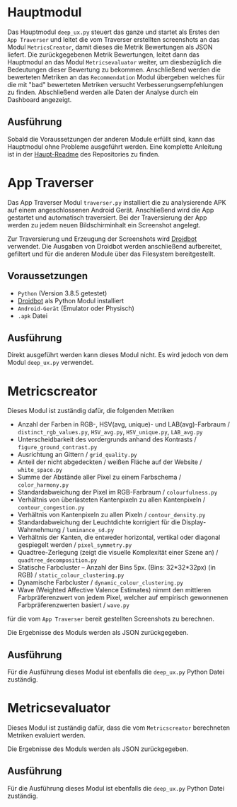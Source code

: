 # Hauptmodul

Das Hauptmodul `deep_ux.py` steuert das ganze und startet als Erstes den `App Traverser` und leitet die vom Traverser erstellten screenshots an das Modul `MetricsCreator`, damit dieses die Metrik Bewertungen als JSON liefert.
Die zurückgegebenen Metrik Bewertungen, leitet dann das Hauptmodul an das Modul `Metricsevaluator` weiter, um diesbezüglich die Bedeutungen dieser Bewertung zu bekommen. Anschließend werden die bewerteten Metriken an das `Recommendation` Modul übergeben welches für die mit "bad" bewerteten Metriken versucht Verbesserungsempfehlungen zu finden. Abschließend werden alle Daten der Analyse durch ein Dashboard angezeigt.

## Ausführung
Sobald die Voraussetzungen der anderen Module erfüllt sind, kann das Hauptmodul ohne Probleme ausgeführt werden.
Eine komplette Anleitung ist in der [Haupt-Readme](../README.md) des Repositories zu finden.


# App Traverser
Das App Traverser Modul `traverser.py` installiert die zu analysierende APK auf einem angeschlossenen Android Gerät. Anschließend wird die App gestartet und automatisch traversiert. Bei der Traversierung der App werden zu jedem neuen Bildschirminhalt ein Screenshot angelegt.

Zur Traversierung und Erzeugung der Screenshots wird [Droidbot](https://github.com/honeynet/droidbot) verwendet. Die Ausgaben von Droidbot werden anschließend aufbereitet, gefiltert und für die anderen Module über das Filesystem bereitgestellt.


## Voraussetzungen
- `Python` (Version 3.8.5 getestet)
- [Droidbot](https://github.com/honeynet/droidbot) als Python Modul installiert
- `Android-Gerät` (Emulator oder Physisch)
- `.apk` Datei

## Ausführung
Direkt ausgeführt werden kann dieses Modul nicht. Es wird jedoch von dem Modul `deep_ux.py` verwendet.


# Metricscreator

Dieses Modul ist zuständig dafür, die folgenden Metriken

- Anzahl der Farben in RGB-, HSV(avg, unique)- und LAB(avg)-Farbraum / `distinct_rgb_values.py`, `HSV_avg.py`, `HSV_unique.py`, `LAB_avg.py`
- Unterscheidbarkeit des vordergrunds anhand des Kontrasts / `figure_ground_contrast.py`
- Ausrichtung an Gittern / `grid_quality.py`
- Anteil der nicht abgedeckten / weißen Fläche auf der Website / `white_space.py`
- Summe der Abstände aller Pixel zu einem Farbschema / `color_harmony.py`
- Standardabweichung der Pixel im RGB-Farbraum / `colourfulness.py`
- Verhältnis von überlasteten Kantenpixeln zu allen Kantenpixeln / `contour_congestion.py`
- Verhältnis von Kantenpixeln zu allen Pixeln / `contour_density.py`
- Standardabweichung der Leuchtdichte korrigiert für die Display-Wahrnehmung / `luminance_sd.py`
- Verhältnis der Kanten, die entweder horizontal, vertikal oder diagonal gespiegelt werden / `pixel_symmetry.py`
- Quadtree-Zerlegung (zeigt die visuelle Komplexität einer Szene an) / `quadtree_decomposition.py`
- Statische Farbcluster – Anzahl der Bins 5px. (Bins: 32\*32\*32px) (in RGB) / `static_colour_clustering.py`
- Dynamische Farbcluster / `dynamic_colour_clustering.py`
- Wave (Weighted Affective Valence Estimates) nimmt den mittleren Farbpräferenzwert von jedem Pixel, welcher auf empirisch gewonnenen Farbpräferenzwerten basiert / `wave.py`

für die vom `App Traverser` bereit gestellten Screenshots zu berechnen.

Die Ergebnisse des Moduls werden als JSON zurückgegeben.

## Ausführung

Für die Ausführung dieses Modul ist ebenfalls die `deep_ux.py` Python Datei zuständig.


# Metricsevaluator

Dieses Modul ist zuständig dafür, dass die vom `Metricscreator` berechneten Metriken evaluiert werden.

Die Ergebnisse des Moduls werden als JSON zurückgegeben.

## Ausführung
Für die Ausführung dieses Modul ist ebenfalls die `deep_ux.py` Python Datei zuständig.

